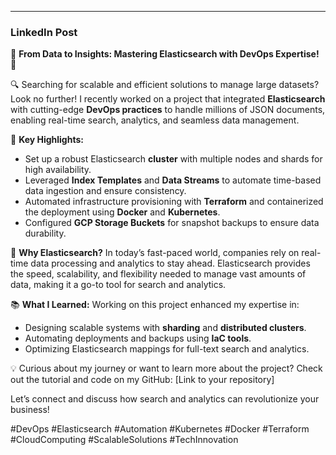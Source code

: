 
---

### **LinkedIn Post**

🚀 **From Data to Insights: Mastering Elasticsearch with DevOps Expertise!** 🚀  

🔍 Searching for scalable and efficient solutions to manage large datasets? Look no further! I recently worked on a project that integrated **Elasticsearch** with cutting-edge **DevOps practices** to handle millions of JSON documents, enabling real-time search, analytics, and seamless data management.  

🔑 **Key Highlights:**
- Set up a robust Elasticsearch **cluster** with multiple nodes and shards for high availability.
- Leveraged **Index Templates** and **Data Streams** to automate time-based data ingestion and ensure consistency.
- Automated infrastructure provisioning with **Terraform** and containerized the deployment using **Docker** and **Kubernetes**.
- Configured **GCP Storage Buckets** for snapshot backups to ensure data durability.

🎯 **Why Elasticsearch?**
In today’s fast-paced world, companies rely on real-time data processing and analytics to stay ahead. Elasticsearch provides the speed, scalability, and flexibility needed to manage vast amounts of data, making it a go-to tool for search and analytics.  

📚 **What I Learned:**
Working on this project enhanced my expertise in:
- Designing scalable systems with **sharding** and **distributed clusters**.
- Automating deployments and backups using **IaC tools**.
- Optimizing Elasticsearch mappings for full-text search and analytics.  

💡 Curious about my journey or want to learn more about the project? Check out the tutorial and code on my GitHub: [Link to your repository]  

Let’s connect and discuss how search and analytics can revolutionize your business!  

#DevOps #Elasticsearch #Automation #Kubernetes #Docker #Terraform #CloudComputing #ScalableSolutions #TechInnovation
